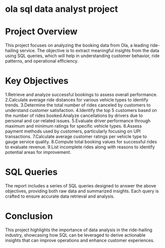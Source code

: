 # ola sql data analyst project

# Project Overview
This project focuses on analyzing the booking data from Ola, a leading ride-hailing service. 
The objective is to extract meaningful insights from the data using SQL queries, which will help in understanding customer behavior, ride patterns, and operational efficiency.

# Key Objectives
1.Retrieve and analyze successful bookings to assess overall performance.
2.Calculate average ride distances for various vehicle types to identify trends.
3.Determine the total number of rides canceled by customers to understand customer satisfaction.
4.Identify the top 5 customers based on the number of rides booked.Analyze cancellations by drivers due to personal and car-related issues.
5.Evaluate driver performance through maximum and minimum ratings for specific vehicle types.
6.Assess payment methods used by customers, particularly focusing on UPI transactions.
7.Calculate average customer ratings per vehicle type to gauge service quality.
8.Compute total booking values for successful rides to evaluate revenue.
9.List incomplete rides along with reasons to identify potential areas for improvement.

# SQL Queries
The report includes a series of SQL queries designed to answer the above objectives, providing both raw data and summarized insights.
Each query is crafted to ensure accurate data retrieval and analysis.

# Conclusion
This project highlights the importance of data analysis in the ride-hailing industry, showcasing how SQL can be leveraged to derive actionable insights that can improve operations and enhance customer experiences.
 
